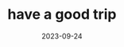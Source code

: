 ---
title: "have a good trip"
date: 2023-09-24
hashtag: have-a-good-trip
tags:
  - psychedelic
  - tripping
---